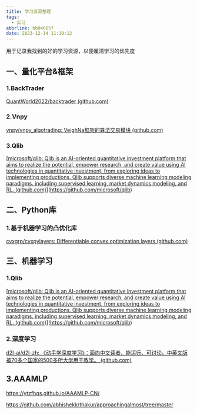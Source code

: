 ```yaml
---
title: 学习资源整理
tags:
  - 实习
abbrlink: bb04665f
date: 2023-12-14 11:10:12
---
```

用于记录我找到的好的学习资源，以便厘清学习的优先度

## 一、量化平台&框架

### 1.BackTrader

[QuantWorld2022/backtrader (github.com)](https://github.com/QuantWorld2022/backtrader)

### 2.Vnpy

[vnpy/vnpy_algotrading: VeighNa框架的算法交易模块 (github.com)](https://github.com/vnpy/vnpy_algotrading)

### 3.Qlib

[[microsoft/qlib: Qlib is an AI-oriented quantitative investment platform that aims to realize the potential, empower research, and create value using AI technologies in quantitative investment, from exploring ideas to implementing productions. Qlib supports diverse machine learning modeling paradigms. including supervised learning, market dynamics modeling, and RL. (github.com)](https://github.com/microsoft/qlib)](https://github.com/microsoft/qlib)

## 二、Python库

### 1.基于机器学习的凸优化库

[cvxgrp/cvxpylayers: Differentiable convex optimization layers (github.com)](https://github.com/cvxgrp/cvxpylayers)

## 三、机器学习

### 1.Qlib

[[microsoft/qlib: Qlib is an AI-oriented quantitative investment platform that aims to realize the potential, empower research, and create value using AI technologies in quantitative investment, from exploring ideas to implementing productions. Qlib supports diverse machine learning modeling paradigms. including supervised learning, market dynamics modeling, and RL. (github.com)](https://github.com/microsoft/qlib)](https://github.com/microsoft/qlib)

### 2.深度学习

[d2l-ai/d2l-zh: 《动手学深度学习》：面向中文读者、能运行、可讨论。中英文版被70多个国家的500多所大学用于教学。 (github.com)](https://github.com/d2l-ai/d2l-zh)

## 3.AAAMLP

https://ytzfhqs.github.io/AAAMLP-CN/

https://github.com/abhishekkrthakur/approachingalmost/tree/master

